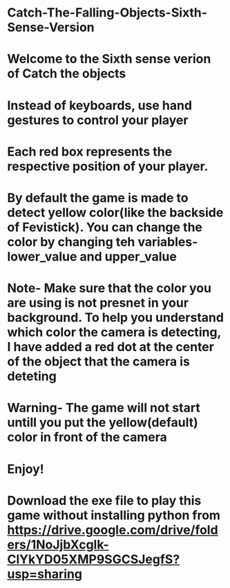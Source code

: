 # Catch-The-Falling-Objects-Sixth-Sense-Version

# Welcome to the Sixth sense verion of Catch the objects

# Instead of keyboards, use hand gestures to control your player

# Each red box represents the respective position of your player. 

# By default the game is made to detect yellow color(like the backside of Fevistick). You can change the color by changing teh variables- lower_value and upper_value

# Note- Make sure that the color you are using is not presnet in your background. To help you understand which color the camera is detecting, I have added a red dot at the center of the object that the camera is deteting

# Warning- The game will not start untill you put the yellow(default) color in front of the camera

# Enjoy!

# Download the exe file to play this game without installing python from https://drive.google.com/drive/folders/1NoJjbXcglk-ClYkYD05XMP9SGCSJegfS?usp=sharing
